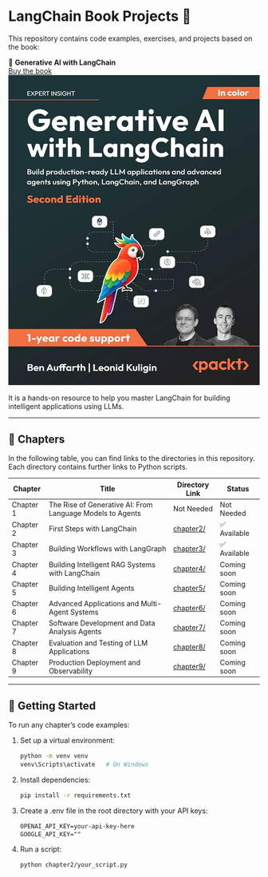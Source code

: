 # LangChain Book Projects 📘

This repository contains code examples, exercises, and projects based on the book:

📖 **Generative AI with LangChain**  
[Buy the book](https://www.packtpub.com/en-us/product/generative-ai-with-langchain-9781837022007)
![Generative AI with LangChain - Book Cover](book-cover.jpg)


It is a hands-on resource to help you master LangChain for building intelligent applications using LLMs.

---

## 📂 Chapters

In the following table, you can find links to the directories in this repository. Each directory contains further links to Python scripts.

| Chapter    | Title                                                       | Directory Link | Status       |
|------------|-------------------------------------------------------------|----------------|--------------|
| Chapter 1  | The Rise of Generative AI: From Language Models to Agents   | Not Needed | Not Needed  |
| Chapter 2  | First Steps with LangChain                                  | [chapter2/](chapter2/) | ✅ Available |
| Chapter 3  | Building Workflows with LangGraph                           | [chapter3/](chapter3/) | ✅ Available |
| Chapter 4  | Building Intelligent RAG Systems with LangChain             | [chapter4/](chapter4/) | Coming soon  |
| Chapter 5  | Building Intelligent Agents                                  | [chapter5/](chapter5/) | Coming soon  |
| Chapter 6  | Advanced Applications and Multi-Agent Systems               | [chapter6/](chapter6/) | Coming soon  |
| Chapter 7  | Software Development and Data Analysis Agents               | [chapter7/](chapter7/) | Coming soon  |
| Chapter 8  | Evaluation and Testing of LLM Applications                  | [chapter8/](chapter8/) | Coming soon  |
| Chapter 9  | Production Deployment and Observability                     | [chapter9/](chapter9/) | Coming soon  |

---

## 🚀 Getting Started

To run any chapter’s code examples:

1. Set up a virtual environment:

   ```bash
   python -m venv venv
   venv\Scripts\activate   # On Windows

2. Install dependencies:
   ```bash
   pip install -r requirements.txt

3. Create a .env file in the root directory with your API keys:
   ```env
   OPENAI_API_KEY=your-api-key-here
   GOOGLE_API_KEY=""

5. Run a script:
   ```bash
   python chapter2/your_script.py

